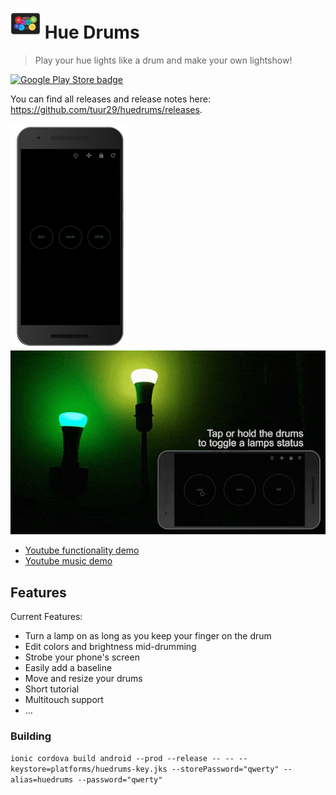 # ![Logo](https://raw.githubusercontent.com/tuur29/huedrums/master/resources/android/icon/drawable-mdpi-icon.png "Logo") Hue Drums
> Play your hue lights like a drum and make your own lightshow!

[![Google Play Store badge](https://play.google.com/intl/en_us/badges/images/badge_new.png)](https://play.google.com/store/apps/details?id=net.tuurlievens.huedrums)

You can find all releases and release notes here: https://github.com/tuur29/huedrums/releases.

![Preview](preview.png) ![Demo](demo.gif)

- [Youtube functionality demo](https://youtu.be/eokq6eNTzFg)
- [Youtube music demo](https://youtu.be/F2KZp8hP2-o)

## Features

Current Features:
- Turn a lamp on as long as you keep your finger on the drum
- Edit colors and brightness mid-drumming
- Strobe your phone's screen
- Easily add a baseline
- Move and resize your drums
- Short tutorial
- Multitouch support
- ...

### Building

`ionic cordova build android --prod --release -- -- --keystore=platforms/huedrums-key.jks --storePassword="qwerty" --alias=huedrums --password="qwerty"`